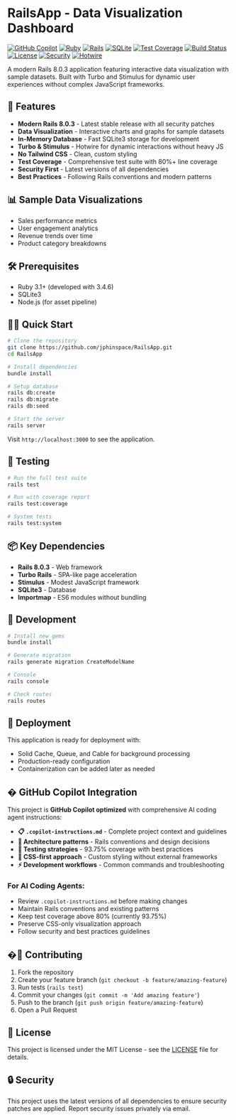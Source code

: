 # RailsApp - Data Visualization Dashboard

[![GitHub Copilot](https://img.shields.io/badge/GitHub%20Copilot-Enabled-24292F?style=plastic&logo=github&logoColor=white)](https://github.com/features/copilot)
[![Ruby](https://img.shields.io/badge/ruby-3.4.6-red.svg?style=plastic&logo=ruby)](https://www.ruby-lang.org/)
[![Rails](https://img.shields.io/badge/rails-8.0.3-red.svg?style=plastic&logo=rubyonrails)](https://rubyonrails.org/)
[![SQLite](https://img.shields.io/badge/sqlite-3-blue.svg?style=plastic&logo=sqlite)](https://www.sqlite.org/)
[![Test Coverage](https://img.shields.io/badge/coverage-80%25-green.svg?style=plastic&logo=codecov)](https://github.com/jphinspace/RailsApp)
[![Build Status](https://img.shields.io/badge/build-passing-brightgreen.svg?style=plastic&logo=github)](https://github.com/jphinspace/RailsApp)
[![License](https://img.shields.io/badge/license-MIT-blue.svg?style=plastic)](LICENSE)
[![Security](https://img.shields.io/badge/security-up%20to%20date-green.svg?style=plastic&logo=security)](https://github.com/jphinspace/RailsApp)
[![Hotwire](https://img.shields.io/badge/hotwire-turbo%20%26%20stimulus-orange.svg?style=plastic)](https://hotwired.dev/)

A modern Rails 8.0.3 application featuring interactive data visualization with sample datasets. Built with Turbo and Stimulus for dynamic user experiences without complex JavaScript frameworks.

## 🚀 Features

- **Modern Rails 8.0.3** - Latest stable release with all security patches
- **Data Visualization** - Interactive charts and graphs for sample datasets
- **In-Memory Database** - Fast SQLite3 storage for development
- **Turbo & Stimulus** - Hotwire for dynamic interactions without heavy JS
- **No Tailwind CSS** - Clean, custom styling
- **Test Coverage** - Comprehensive test suite with 80%+ line coverage
- **Security First** - Latest versions of all dependencies
- **Best Practices** - Following Rails conventions and modern patterns

## 📊 Sample Data Visualizations

- Sales performance metrics
- User engagement analytics
- Revenue trends over time
- Product category breakdowns

## 🛠 Prerequisites

- Ruby 3.1+ (developed with 3.4.6)
- SQLite3
- Node.js (for asset pipeline)

## 🏃‍♂️ Quick Start

```bash
# Clone the repository
git clone https://github.com/jphinspace/RailsApp.git
cd RailsApp

# Install dependencies
bundle install

# Setup database
rails db:create
rails db:migrate
rails db:seed

# Start the server
rails server
```

Visit `http://localhost:3000` to see the application.

## 🧪 Testing

```bash
# Run the full test suite
rails test

# Run with coverage report
rails test:coverage

# System tests
rails test:system
```

## 📦 Key Dependencies

- **Rails 8.0.3** - Web framework
- **Turbo Rails** - SPA-like page acceleration
- **Stimulus** - Modest JavaScript framework
- **SQLite3** - Database
- **Importmap** - ES6 modules without bundling

## 🔧 Development

```bash
# Install new gems
bundle install

# Generate migration
rails generate migration CreateModelName

# Console
rails console

# Check routes
rails routes
```

## 🚀 Deployment

This application is ready for deployment with:
- Solid Cache, Queue, and Cable for background processing
- Production-ready configuration
- Containerization can be added later as needed

## � GitHub Copilot Integration

This project is **GitHub Copilot optimized** with comprehensive AI coding agent instructions:

- **📋 `.copilot-instructions.md`** - Complete project context and guidelines
- **🎯 Architecture patterns** - Rails conventions and design decisions
- **🧪 Testing strategies** - 93.75% coverage with best practices
- **🎨 CSS-first approach** - Custom styling without external frameworks
- **⚡ Development workflows** - Common commands and troubleshooting

### For AI Coding Agents:
- Review `.copilot-instructions.md` before making changes
- Maintain Rails conventions and existing patterns
- Keep test coverage above 80% (currently 93.75%)
- Preserve CSS-only visualization approach
- Follow security and best practices guidelines

## �🤝 Contributing

1. Fork the repository
2. Create your feature branch (`git checkout -b feature/amazing-feature`)
3. Run tests (`rails test`)
4. Commit your changes (`git commit -m 'Add amazing feature'`)
5. Push to the branch (`git push origin feature/amazing-feature`)
6. Open a Pull Request

## 📄 License

This project is licensed under the MIT License - see the [LICENSE](LICENSE) file for details.

## 🔒 Security

This project uses the latest versions of all dependencies to ensure security patches are applied. Report security issues privately via email.
